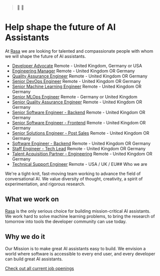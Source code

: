 > :robot: :speech_balloon:

# Help shape the future of AI Assistants

At [Rasa](https://rasa.com/) we are looking for talented and compassionate people with whom we will shape the future of AI assistants.


* [Developer Advocate](https://boards.greenhouse.io/rasa/jobs/5117982002?gh_src=d50afd4f2us "Developer Advocate") Remote - United Kingdom, Germany or USA
* [Engineering Manager](https://boards.greenhouse.io/rasa/jobs/5478065002?gh_src=d50afd4f2us "Engineering Manager") Remote - United Kingdom OR Germany
* [Quality Assurance Engineer](https://boards.greenhouse.io/rasa/jobs/5586153002?gh_src=d50afd4f2us "Quality Assurance Engineer") Remote - United Kingdom OR Germany
* [Senior DevOps Engineer](https://boards.greenhouse.io/rasa/jobs/5678794002?gh_src=d50afd4f2us "Senior DevOps Engineer") Remote - United Kingdom OR Germany
* [Senior Machine Learning Engineer](https://boards.greenhouse.io/rasa/jobs/4971032002?gh_src=d50afd4f2us "Senior Machine Learning Engineer") Remote - United Kingdom OR Germany
* [Senior MLOps Engineer](https://boards.greenhouse.io/rasa/jobs/5841936002?gh_src=d50afd4f2us "Senior MLOps Engineer") Remote - Germany or United Kingdom
* [Senior Quality Assurance Engineer](https://boards.greenhouse.io/rasa/jobs/5658049002?gh_src=d50afd4f2us "Senior Quality Assurance Engineer") Remote - United Kingdom OR Germany
* [Senior Software Engineer - Backend](https://boards.greenhouse.io/rasa/jobs/5001805002?gh_src=d50afd4f2us "Senior Software Engineer - Backend") Remote - United Kingdom OR Germany
* [Senior Software Engineer - Frontend](https://boards.greenhouse.io/rasa/jobs/5120420002?gh_src=d50afd4f2us "Senior Software Engineer - Frontend") Remote - United Kingdom OR Germany
* [Senior Solutions Engineer - Post Sales](https://boards.greenhouse.io/rasa/jobs/5133561002?gh_src=d50afd4f2us "Senior Solutions Engineer - Post Sales") Remote - United Kingdom OR Germany
* [Software Engineer - Backend](https://boards.greenhouse.io/rasa/jobs/4337397002?gh_src=d50afd4f2us "Software Engineer - Backend") Remote - United Kingdom OR Germany
* [Staff Engineer - Tech Lead](https://boards.greenhouse.io/rasa/jobs/5587257002?gh_src=d50afd4f2us "Staff Engineer - Tech Lead") Remote - United Kingdom OR Germany
* [Talent Acquisition Partner - Engineering](https://boards.greenhouse.io/rasa/jobs/5835862002?gh_src=d50afd4f2us "Talent Acquisition Partner - Engineering") Remote - United Kingdom OR Germany
* [Technical Support Engineer](https://boards.greenhouse.io/rasa/jobs/5822518002?gh_src=d50afd4f2us "Technical Support Engineer") Remote - USA / UK / EU## Who we are

We're a tight-knit, fast-moving team working to advance the field of conversational AI. We value diversity of thought, creativity, a spirit of experimentation, and rigorous research.

## What we work on

[Rasa](https://github.com/rasaHQ/rasa) is the only serious choice for building mission-critical AI assistants. We work hard to solve machine learning problems, to bring the research of tomorrow into tools the developer community can use today.

## Why we do it

Our Mission is to make great AI assistants easy to build. We envision a world where software is accessible to every end user, and every developer can build great AI assistants.

[Check out all current job openings](https://grnh.se/d50afd4f2us)


